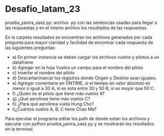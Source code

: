 # Desafio_latam_23

prueba_yanira_saez.py: archivo .py con las sentencias usadas para llegar a las respuestas y en el mismo archivo los resultados de las respuestas.

En la carpeta resultados se encuentran los archivos generados por cada pregunta para mayor claridad y facilidad de encontrar cada respuesta de las siguientes preguntas:

<ul>
<li>a) En primer instancia se deben cargar los archivos vuelos y pilotos a un dataframe</li>
<li>b) Agregar en la hoja Vuelos un campo para el nombre del piloto</li>
<li>c) Insertar el nombre del piloto</li>
<li>d) Descartar/marcar los registros donde Origen y Destino sean iguales. </li>
<li>e) Agregar comentario en ONTIME, si el tiempo en valor absoluto es menor o igual a 30 A, si es esta entre 30 y 50 B, si es mayor que 50 C. </li>
<li>f) ¿Quién es el piloto que tiene más vuelos A? </li>
<li>g) ¿Qué aerolínea tiene más vuelos C? </li>
<li>h) ¿Para qué aerolínea vuela Hung Cho? </li>
<li>i)¿Cuántos vuelos A, B, C tiene Chao Ma? </li>  
</ul>


Para ejecutar el programa editar los path de donde estan los archivos y ejecutar con python prueba_yanira_saez.py y se mostrarán los resultados en la terminal.
